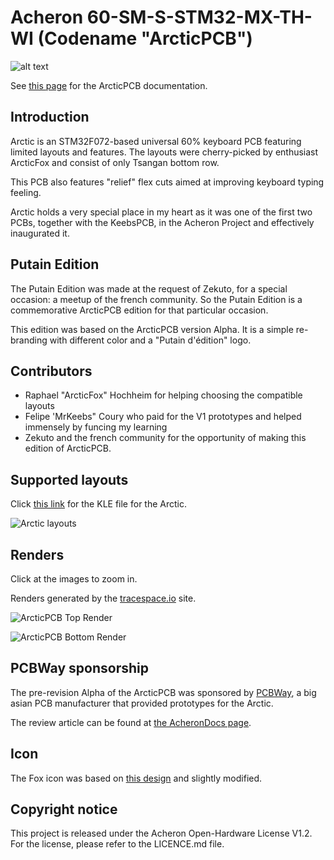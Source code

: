 # Acheron 60-SM-S-STM32-MX-TH-WI (Codename "ArcticPCB")

![alt text](https://raw.githubusercontent.com/Gondolindrim/acheronLibrary/master/graphics/acheronReadme.png "Acheron Logo")

See [this page](https://gondolindrim.github.io/AcheronDocs/arctic/intro.html) for the ArcticPCB documentation.

## Introduction

Arctic is an STM32F072-based universal 60% keyboard PCB featuring limited layouts and features. The layouts were cherry-picked by enthusiast ArcticFox and consist of only Tsangan bottom row. 

This PCB also features "relief" flex cuts aimed at improving keyboard typing feeling.

Arctic holds a very special place in my heart as it was one of the first two PCBs, together with the KeebsPCB, in the Acheron Project and effectively inaugurated it.

## Putain Edition

The Putain Edition was made at the request of Zekuto, for a special occasion: a meetup of the french community. So the Putain Edition is a commemorative ArcticPCB edition for that particular occasion.

This edition was based on the ArcticPCB version Alpha. It is a simple re-branding with different color and a "Putain d'édition" logo.

## Contributors

- Raphael "ArcticFox" Hochheim for helping choosing the compatible layouts
- Felipe 'MrKeebs" Coury who paid for the V1 prototypes and helped immensely by funcing my learning
- Zekuto and the french community for the opportunity of making this edition of ArcticPCB.

## Supported layouts

Click [this link](http://www.keyboard-layout-editor.com/#/gists/73be427d3e8086a9253feece2dae6974) for the KLE file for the Arctic.

![Arctic layouts](https://github.com/Gondolindrim/ArcticPCB/raw/master/graphics/KLE/arcticKLE.png)

## Renders

Click at the images to zoom in.

Renders generated by the [tracespace.io](https://tracespace.io/view/) site.

![ArcticPCB Top Render](https://github.com/Gondolindrim/ArcticPCB/raw/putain/graphics/renders/topRender.png)

![ArcticPCB Bottom Render](https://github.com/Gondolindrim/ArcticPCB/raw/putain/graphics/renders/bottomRender.png)

## PCBWay sponsorship

The pre-revision Alpha of the ArcticPCB was sponsored by [PCBWay](http://www.pcbway.com), a big asian PCB manufacturer that provided prototypes for the Arctic.

The review article can be found at [the AcheronDocs page](https://gondolindrim.github.io/AcheronDocs/pcbway/sponsorship.html).

## Icon

The Fox icon was based on [this design](https://www.flaticon.com/free-icon/fox_112476) and slightly modified.

## Copyright notice

This project is released under the Acheron Open-Hardware License V1.2. For the license, please refer to the LICENCE.md file.
